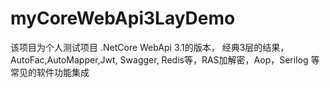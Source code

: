 # myCoreWebApi3LayDemo

该项目为个人测试项目 .NetCore WebApi 3.1的版本，
经典3层的结果，
AutoFac,AutoMapper,Jwt, Swagger, Redis等，RAS加解密，Aop，Serilog 等常见的软件功能集成
